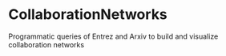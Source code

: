 # CollaborationNetworks
Programmatic queries of Entrez and Arxiv to build and visualize collaboration networks
